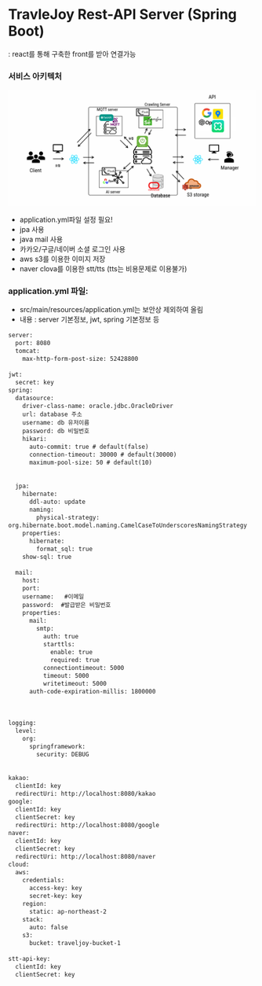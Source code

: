 # TravleJoy Rest-API Server (Spring Boot)
: react를 통해 구축한 front를 받아 연결가능

### 서비스 아키텍처
<img src="serviceArchitecture.png">

- application.yml파일 설정 필요!
- jpa 사용
- java mail 사용
- 카카오/구글/네이버 소셜 로그인 사용
- aws s3를 이용한 이미지 저장
- naver clova를 이용한 stt/tts (tts는 비용문제로 이용불가)

### application.yml 파일:
- src/main/resources/application.yml는 보안상 제외하여 올림
- 내용 : server 기본정보, jwt, spring 기본정보 등

```
server:
  port: 8080
  tomcat:
    max-http-form-post-size: 52428800
      
jwt:
  secret: key
spring:
  datasource:
    driver-class-name: oracle.jdbc.OracleDriver
    url: database 주소
    username: db 유저이름
    password: db 비밀번호
	hikari:
      auto-commit: true # default(false)
      connection-timeout: 30000 # default(30000)
      maximum-pool-size: 50 # default(10)


  jpa:
    hibernate:
      ddl-auto: update
	  naming:
        physical-strategy: org.hibernate.boot.model.naming.CamelCaseToUnderscoresNamingStrategy
    properties:
      hibernate:
        format_sql: true
    show-sql: true
    
  mail:
    host: 
    port: 
    username:   #이메일
    password:  #발급받은 비밀번호
    properties:
      mail:
        smtp:
          auth: true
          starttls:
            enable: true
            required: true
          connectiontimeout: 5000
          timeout: 5000
          writetimeout: 5000
      auth-code-expiration-millis: 1800000 



logging:
  level:
    org:
      springframework:
        security: DEBUG

        
kakao:
  clientId: key
  redirectUri: http://localhost:8080/kakao
google:
  clientId: key
  clientSecret: key
  redirectUri: http://localhost:8080/google
naver:
  clientId: key
  clientSecret: key
  redirectUri: http://localhost:8080/naver
cloud:
  aws:
    credentials:
      access-key: key
      secret-key: key
    region:
      static: ap-northeast-2
    stack:
      auto: false
    s3:
      bucket: traveljoy-bucket-1
      
stt-api-key:
  clientId: key
  clientSecret: key
```